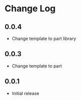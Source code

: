 # Change Log

## 0.0.4

- Change template to part library

## 0.0.3

- Change template to part

## 0.0.1

- Initial release
